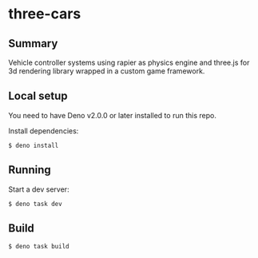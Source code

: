 # three-cars

## Summary

Vehicle controller systems using rapier as physics engine and three.js for 3d rendering library wrapped in a custom game framework.

## Local setup
You need to have Deno v2.0.0 or later installed to run this repo.

Install dependencies:

```
$ deno install
```
## Running

Start a dev server:

```
$ deno task dev
```

## Build

```
$ deno task build
```
